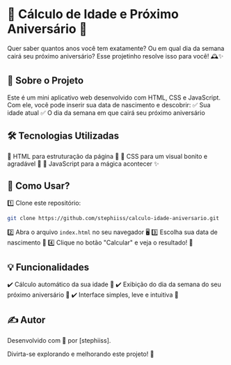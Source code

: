 # 🎉 Cálculo de Idade e Próximo Aniversário 🎂

Quer saber quantos anos você tem exatamente? Ou em qual dia da semana cairá seu próximo aniversário? Esse projetinho resolve isso para você! 🕰️✨

## 🚀 Sobre o Projeto
Este é um mini aplicativo web desenvolvido com HTML, CSS e JavaScript. Com ele, você pode inserir sua data de nascimento e descobrir:
✅ Sua idade atual 
✅ O dia da semana em que cairá seu próximo aniversário 

## 🛠️ Tecnologias Utilizadas
🔹 HTML para estruturação da página 📄
🔹 CSS para um visual bonito e agradável 🎨
🔹 JavaScript para a mágica acontecer ✨

## 📌 Como Usar?
1️⃣ Clone este repositório:
   ```bash
   git clone https://github.com/stephiiss/calculo-idade-aniversario.git
   ```
2️⃣ Abra o arquivo `index.html` no seu navegador 🖥️
3️⃣ Escolha sua data de nascimento 📅
4️⃣ Clique no botão "Calcular" e veja o resultado! 🎉

## 💡 Funcionalidades
✔️ Cálculo automático da sua idade 👀
✔️ Exibição do dia da semana do seu próximo aniversário 📅
✔️ Interface simples, leve e intuitiva 🚀

## ✍️ Autor
Desenvolvido com 💙 por [stephiiss].

Divirta-se explorando e melhorando este projeto! 🚀

